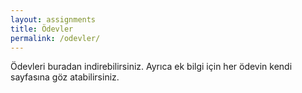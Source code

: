 ```yaml
---
layout: assignments
title: Ödevler
permalink: /odevler/
---
```

Ödevleri buradan indirebilirsiniz. Ayrıca ek bilgi için her ödevin kendi sayfasına göz atabilirsiniz.
